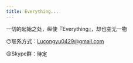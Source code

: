 ```yaml
---
title: Everything...
---
```

一切的起始之处，纵使『Everything』，却也空无一物


😶联系方式：Lucongyu0429@gmail.com

😌Skype群：待定
